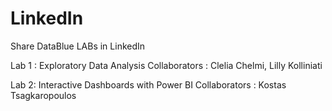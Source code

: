 # LinkedIn
 Share DataBlue LABs in LinkedIn

Lab 1 : Exploratory Data Analysis 
        Collaborators : Clelia Chelmi, Lilly Kolliniati

Lab 2: Interactive Dashboards with Power BI
        Collaborators : Kostas Tsagkaropoulos       